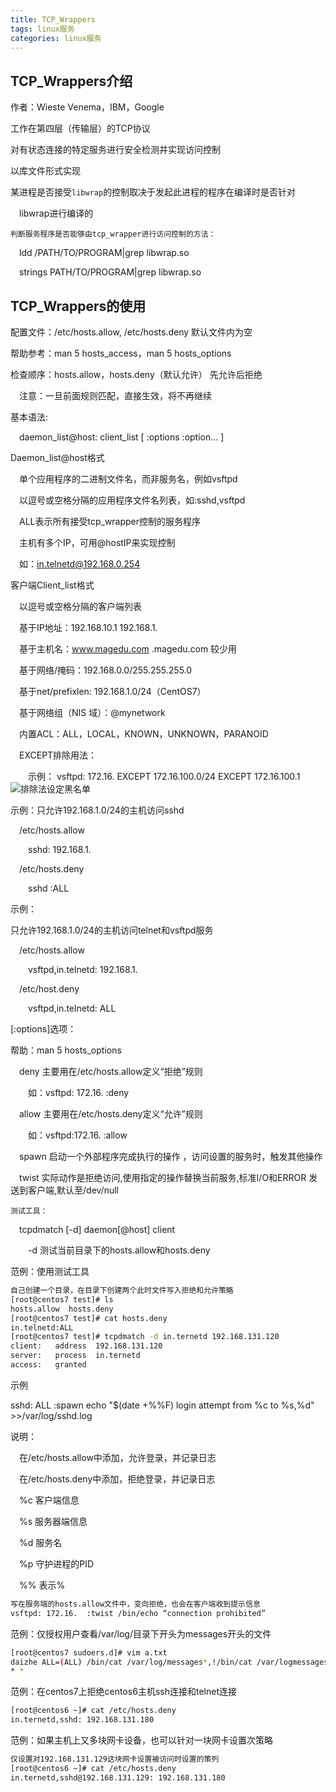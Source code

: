 ```yaml
---
title: TCP_Wrappers
tags: linux服务
categories: linux服务
---
```

## TCP_Wrappers介绍

作者：Wieste Venema，IBM，Google 

工作在第四层（传输层）的TCP协议 

对有状态连接的特定服务进行安全检测并实现访问控制 

以库文件形式实现 

某进程是否接受`libwrap`的控制取决于发起此进程的程序在编译时是否针对 

&ensp;&ensp;libwrap进行编译的 

`判断服务程序是否能够由tcp_wrapper进行访问控制的方法： ` 

&ensp;&ensp;ldd  /PATH/TO/PROGRAM|grep libwrap.so  

&ensp;&ensp;strings PATH/TO/PROGRAM|grep libwrap.so 

## TCP_Wrappers的使用 

配置文件：/etc/hosts.allow, /etc/hosts.deny 默认文件内为空

帮助参考：man 5 hosts_access，man 5 hosts_options 

检查顺序：hosts.allow，hosts.deny（默认允许）    先允许后拒绝

&ensp;&ensp;注意：一旦前面规则匹配，直接生效，将不再继续

基本语法: 

&ensp;&ensp;daemon_list@host: client_list  [ :options :option… ] 

Daemon_list@host格式 

&ensp;&ensp;单个应用程序的二进制文件名，而非服务名，例如vsftpd 

&ensp;&ensp;以逗号或空格分隔的应用程序文件名列表，如:sshd,vsftpd 

&ensp;&ensp;ALL表示所有接受tcp_wrapper控制的服务程序 

&ensp;&ensp;主机有多个IP，可用@hostIP来实现控制 

&ensp;&ensp;如：in.telnetd@192.168.0.254 

客户端Client_list格式 

&ensp;&ensp;以逗号或空格分隔的客户端列表 

&ensp;&ensp;基于IP地址：192.168.10.1   192.168.1. 

&ensp;&ensp;基于主机名：www.magedu.com  .magedu.com 较少用 

&ensp;&ensp;基于网络/掩码：192.168.0.0/255.255.255.0 

&ensp;&ensp;基于net/prefixlen: 192.168.1.0/24（CentOS7） 


&ensp;&ensp;基于网络组（NIS 域）：@mynetwork 

&ensp;&ensp;内置ACL：ALL，LOCAL，KNOWN，UNKNOWN，PARANOID 

&ensp;&ensp;EXCEPT排除用法：    

&ensp;&ensp;&ensp;&ensp;示例：  vsftpd: 172.16. EXCEPT 172.16.100.0/24 EXCEPT 172.16.100.1 
![排除法设定黑名单](https://raw.githubusercontent.com/Dz6666/Dz6666.github.ii/master/css/%E9%BB%91%E5%90%8D%E5%8D%95%E6%8B%92%E7%BB%9D.png)


示例：只允许192.168.1.0/24的主机访问sshd    

&ensp;&ensp;/etc/hosts.allow     

&ensp;&ensp;&ensp;&ensp;sshd: 192.168.1.             

&ensp;&ensp;/etc/hosts.deny        

&ensp;&ensp;&ensp;&ensp;sshd :ALL  

示例：

只允许192.168.1.0/24的主机访问telnet和vsftpd服务

&ensp;&ensp;/etc/hosts.allow    

&ensp;&ensp;&ensp;&ensp;vsftpd,in.telnetd: 192.168.1.   

&ensp;&ensp;/etc/host.deny    

&ensp;&ensp;&ensp;&ensp;vsftpd,in.telnetd:  ALL  
 


[:options]选项： 

帮助：man 5 hosts_options  

&ensp;&ensp;deny 主要用在/etc/hosts.allow定义“拒绝”规则   

&ensp;&ensp;&ensp;&ensp;如：vsftpd: 172.16. :deny  

&ensp;&ensp;allow 主要用在/etc/hosts.deny定义“允许”规则   

&ensp;&ensp;&ensp;&ensp;如：vsftpd:172.16. :allow  

&ensp;&ensp;spawn 启动一个外部程序完成执行的操作 ，访问设置的服务时，触发其他操作

&ensp;&ensp;twist  实际动作是拒绝访问,使用指定的操作替换当前服务,标准I/O和ERROR 发送到客户端,默认至/dev/null 


`测试工具：`  

&ensp;&ensp;tcpdmatch [-d] daemon[@host] client  

&ensp;&ensp;&ensp;&ensp;-d 测试当前目录下的hosts.allow和hosts.deny 

范例：使用测试工具
```bash
自己创建一个目录，在目录下创建两个此时文件写入拒绝和允许策略
[root@centos7 test]# ls
hosts.allow  hosts.deny
[root@centos7 test]# cat hosts.deny 
in.telnetd:ALL
[root@centos7 test]# tcpdmatch -d in.ternetd 192.168.131.120
client:   address  192.168.131.120
server:   process  in.ternetd
access:   granted
```

示例 

sshd: ALL :spawn echo "$(date +%%F) login  attempt  from  %c  to  %s,%d" >>/var/log/sshd.log 

说明： 

&ensp;&ensp;在/etc/hosts.allow中添加，允许登录，并记录日志 

&ensp;&ensp;在/etc/hosts.deny中添加，拒绝登录，并记录日志

&ensp;&ensp;%c 客户端信息   

&ensp;&ensp;%s 服务器端信息 

&ensp;&ensp;%d 服务名   

&ensp;&ensp;%p 守护进程的PID 

&ensp;&ensp;%% 表示% 

```bash
写在服务端的hosts.allow文件中，变向拒绝，也会在客户端收到提示信息
vsftpd: 172.16.  :twist /bin/echo “connection prohibited” 
```
范例：仅授权用户查看/var/log/目录下开头为messages开头的文件
```bash
[root@centos7 sudoers.d]# vim a.txt 
daizhe ALL=(ALL) /bin/cat /var/log/messages*,!/bin/cat /var/logmessages
* *
```
范例：在centos7上拒绝centos6主机ssh连接和telnet连接
```bash
[root@centos6 ~]# cat /etc/hosts.deny 
in.ternetd,sshd: 192.168.131.180
```
范例：如果主机上又多块网卡设备，也可以针对一块网卡设置次策略
```bash
仅设置对192.168.131.129这块网卡设置被访问时设置的策列
[root@centos6 ~]# cat /etc/hosts.deny 
in.ternetd,sshd@192.168.131.129: 192.168.131.180
```
